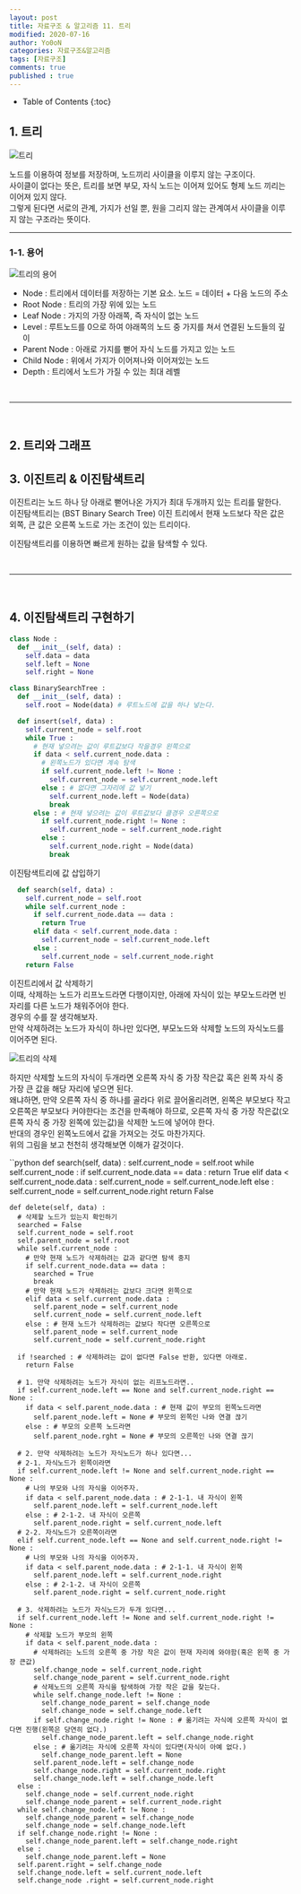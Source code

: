 ```yaml
---
layout: post
title: 자료구조 & 알고리즘 11. 트리
modified: 2020-07-16
author: Yo0oN
categories: 자료구조&알고리즘
tags: [자료구조]
comments: true
published : true
---
```


* Table of Contents
{:toc}


## 1. 트리


![트리](/images/posts/DataStructure/05.Tree/01.png)

노드를 이용하여 정보를 저장하며, 노드끼리 사이클을 이루지 않는 구조이다.<br>
사이클이 없다는 뜻은, 트리를 보면 부모, 자식 노드는 이어져 있어도 형제 노드 끼리는 이어져 있지 않다.<br>
그렇게 된다면 서로의 관계, 가지가 선일 뿐, 원을 그리지 않는 관계여서 사이클을 이루지 않는 구조라는 뜻이다.

<hr>

### 1-1. 용어

![트리의 용어](/images/posts/DataStructure/05.Tree/02.jpg)

- Node : 트리에서 데이터를 저장하는 기본 요소. 노드 = 데이터 + 다음 노드의 주소
- Root Node : 트리의 가장 위에 있는 노드
- Leaf Node : 가지의 가장 아래쪽, 즉 자식이 없는 노드
- Level : 루트노드를 0으로 하여 야래쪽의 노드 중 가지를 쳐서 연결된 노드들의 깊이
- Parent Node : 아래로 가지를 뻗어 자식 노드를 가지고 있는 노드
- Child Node : 위에서 가지가 이어져나와 이어져있는 노드
- Depth : 트리에서 노드가 가질 수 있는 최대 레벨

<br>

<hr>

<br>

## 2. 트리와 그래프

## 3. 이진트리 & 이진탐색트리

이진트리는 노드 하나 당 아래로 뻗어나온 가지가 최대 두개까지 있는 트리를 말한다.<br>
이진탐색트리는 (BST Binary Search Tree) 이진 트리에서 현재 노드보다 작은 값은 외쪽, 큰 값은 오른쪽 노드로 가는 조건이 있는 트리이다.<br>

이진탐색트리를 이용하면 빠르게 원하는 값을 탐색할 수 있다. 

<br>

<hr>

<br>

## 4. 이진탐색트리 구현하기

```python
class Node :
  def __init__(self, data) :
    self.data = data
    self.left = None
    self.right = None

class BinarySearchTree :
  def __init__(self, data) :
    self.root = Node(data) # 루트노드에 값을 하나 넣는다.

  def insert(self, data) :
    self.current_node = self.root
    while True :
      # 현재 넣으려는 값이 루트값보다 작을경우 왼쪽으로
      if data < self.current_node.data :
        # 왼쪽노드가 있다면 계속 탐색
        if self.current_node.left != None :
          self.current_node = self.current_node.left
        else : # 없다면 그자리에 값 넣기
          self.current_node.left = Node(data)
          break
      else : # 현재 넣으려는 값이 루트값보다 클경우 오른쪽으로
        if self.current_node.right != None :
          self.current_node = self.current_node.right
        else :
          self.current_node.right = Node(data)
          break
```

이진탐색트리에 값 삽입하기

```python
  def search(self, data) :
    self.current_node = self.root
    while self.current_node :
      if self.current_node.data == data :
        return True
      elif data < self.current_node.data :
        self.current_node = self.current_node.left
      else :
        self.current_node = self.current_node.right
    return False
```

이진트리에서 값 삭제하기<br>
이때, 삭제하는 노드가 리프노드라면 다행이지만, 아래에 자식이 있는 부모노드라면 빈자리를 다른 노드가 채워주어야 한다.<br>
경우의 수를 잘 생각해보자.<br>
만약 삭제하려는 노드가 자식이 하나만 있다면, 부모노드와 삭제할 노드의 자식노드를 이어주면 된다.


![트리의 삭제](/images/posts/DataStructure/05.Tree/03.jpg)

하지만 삭제할 노드의 자식이 두개라면 오른쪽 자식 중 가장 작은값 혹은 왼쪽 자식 중 가장 큰 값을 해당 자리에 넣으면 된다.<br>
왜냐하면, 만약 오른쪽 자식 중 하나를 골라다 위로 끌어올리려면, 왼쪽은 부모보다 작고 오른쪽은 부모보다 커야한다는 조건을 만족해야 하므로, 오른쪽 자식 중 가장 작은값(오른쪽 자식 중 가장 왼쪽에 있는값)을 삭제한 노드에 넣어야 한다.<br>
반대의 경우인 왼쪽노드에서 값을 가져오는 것도 마찬가지다.<br>
위의 그림을 보고 천천히 생각해보면 이해가 갈것이다.

``python
  def search(self, data) :
    self.current_node = self.root
    while self.current_node :
      if self.current_node.data == data :
        return True
      elif data < self.current_node.data :
        self.current_node = self.current_node.left
      else :
        self.current_node = self.current_node.right
    return False

    def delete(self, data) :
      # 삭제할 노드가 있는지 확인하기
      searched = False
      self.current_node = self.root
      self.parent_node = self.root
      while self.current_node :
        # 만약 현재 노드가 삭제하려는 값과 같다면 탐색 중지
        if self.current_node.data == data :
          searched = True
          break
        # 만약 현재 노드가 삭제하려는 값보다 크다면 왼쪽으로
        elif data < self.current_node.data :
          self.parent_node = self.current_node
          self.current_node = self.current_node.left
        else : # 현재 노드가 삭제하려는 값보다 작다면 오른쪽으로
          self.parent_node = self.current_node
          self.current_node = self.current_node.right
        
      if !searched : # 삭제하려는 값이 없다면 False 반환, 있다면 아래로.
        return False

      # 1. 만약 삭제하려는 노드가 자식이 없는 리프노드라면..
      if self.current_node.left == None and self.current_node.right == None :
        if data < self.parent_node.data : # 현재 값이 부모의 왼쪽노드라면 
          self.parent_node.left = None # 부모의 왼쪽인 나와 연결 끊기
        else : # 부모의 오른쪽 노드라면
          self.parent_node.rght = None # 부모의 오른쪽인 나와 연결 끊기

      # 2. 만약 삭제하려는 노드가 자식노드가 하나 있다면...
      # 2-1. 자식노드가 왼쪽이라면
      if self.current_node.left != None and self.current_node.right == None :
        # 나의 부모와 나의 자식을 이어주자.
        if data < self.parent_node.data : # 2-1-1. 내 자식이 왼쪽
          self.parent_node.left = self.current_node.left
        else : # 2-1-2. 내 자식이 오른쪽
          self.parent_node.right = self.current_node.left
      # 2-2. 자식노드가 오른쪽이라면 
      elif self.current_node.left == None and self.current_node.right != None :
        # 나의 부모와 나의 자식을 이어주자.
        if data < self.parent_node.data : # 2-1-1. 내 자식이 왼쪽
          self.parent_node.left = self.current_node.right
        else : # 2-1-2. 내 자식이 오른쪽
          self.parent_node.right = self.current_node.right

      # 3. 삭제하려는 노드가 자식노드가 두개 있다면...
      if self.current_node.left != None and self.current_node.right != None :
        # 삭제할 노드가 부모의 왼쪽
        if data < self.parent_node.data :
          # 삭제하려는 노드의 오른쪽 중 가장 작은 값이 현재 자리에 와야함(혹은 왼쪽 중 가장 큰값)
          self.change_node = self.current_node.right
          self.change_node_parent = self.current_node.right
          # 삭제노드의 오른쪽 자식을 탐색하여 가장 작은 값을 찾는다.
          while self.change_node.left != None :
            self.change_node_parent = self.change_node
            self.change_node = self.change_node.left
          if self.change_node.right != None : # 옮기려는 자식에 오른쪽 자식이 없다면 진행(왼쪽은 당연히 없다.)
            self.change_node_parent.left = self.change_node.right
          else : # 옮기려는 자식에 오른쪽 자식이 있다면(자식이 아예 없다.)
            self.change_node_parent.left = None
          self.parent_node.left = self.change_node
          self.change_node.right = self.current_node.right
          self.change_node.left = self.change_node.left
      else :
        self.change_node = self.current_node.right
        self.change_node_parent = self.current_node.right
      while self.change_node.left != None :
        self.change_node_parent = self.change_node
        self.change_node = self.change_node.left
      if self.change_node.right != None :
        self.change_node_parent.left = self.change_node.right
      else :
        self.change_node_parent.left = None
      self.parent.right = self.change_node
      self.change_node.left = self.current_node.left
      self.change_node .right = self.current_node.right
```
